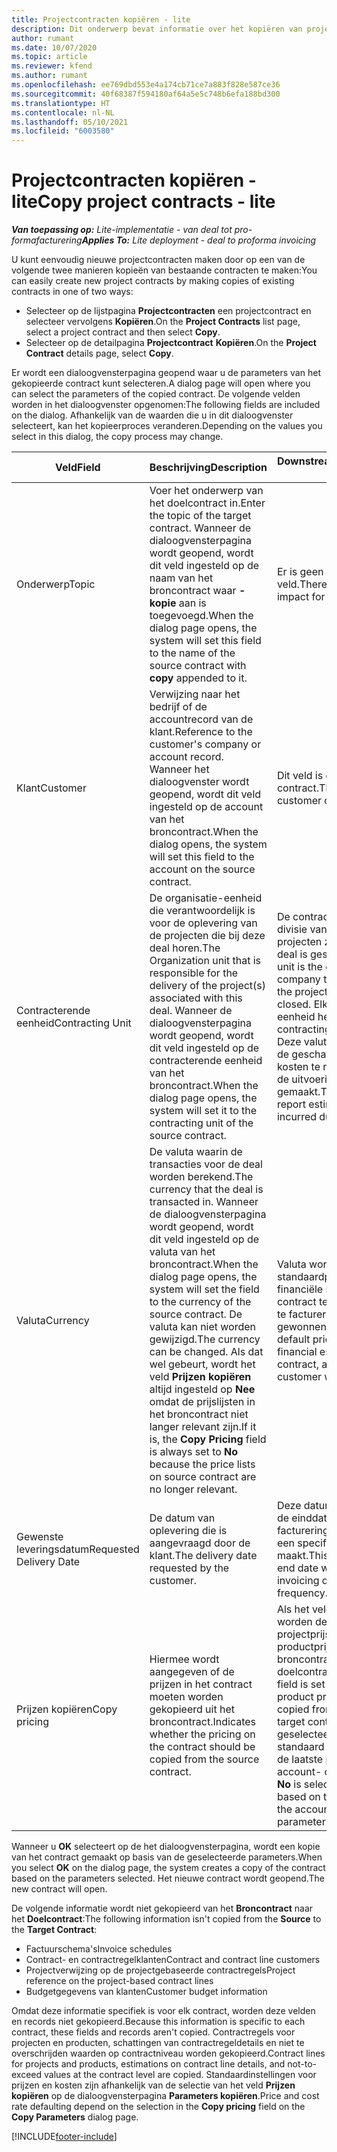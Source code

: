 ```yaml
---
title: Projectcontracten kopiëren - lite
description: Dit onderwerp bevat informatie over het kopiëren van projectcontracten in Project Operations.
author: rumant
ms.date: 10/07/2020
ms.topic: article
ms.reviewer: kfend
ms.author: rumant
ms.openlocfilehash: ee769dbd553e4a174cb71ce7a883f828e587ce36
ms.sourcegitcommit: 40f68387f594180af64a5e5c748b6efa188bd300
ms.translationtype: HT
ms.contentlocale: nl-NL
ms.lasthandoff: 05/10/2021
ms.locfileid: "6003580"
---
```

# <a name="copy-project-contracts---lite"></a><span data-ttu-id="570d0-103">Projectcontracten kopiëren - lite</span><span class="sxs-lookup"><span data-stu-id="570d0-103">Copy project contracts - lite</span></span>

<span data-ttu-id="570d0-104">_**Van toepassing op:** Lite-implementatie - van deal tot pro-formafacturering_</span><span class="sxs-lookup"><span data-stu-id="570d0-104">_**Applies To:** Lite deployment - deal to proforma invoicing_</span></span>

<span data-ttu-id="570d0-105">U kunt eenvoudig nieuwe projectcontracten maken door op een van de volgende twee manieren kopieën van bestaande contracten te maken:</span><span class="sxs-lookup"><span data-stu-id="570d0-105">You can easily create new project contracts by making copies of existing contracts in one of two ways:</span></span> 

  - <span data-ttu-id="570d0-106">Selecteer op de lijstpagina **Projectcontracten** een projectcontract en selecteer vervolgens **Kopiëren**.</span><span class="sxs-lookup"><span data-stu-id="570d0-106">On the **Project Contracts** list page, select a project contract and then select **Copy**.</span></span>
  - <span data-ttu-id="570d0-107">Selecteer op de detailpagina **Projectcontract** **Kopiëren**.</span><span class="sxs-lookup"><span data-stu-id="570d0-107">On the **Project Contract** details page, select **Copy**.</span></span>

<span data-ttu-id="570d0-108">Er wordt een dialoogvensterpagina geopend waar u de parameters van het gekopieerde contract kunt selecteren.</span><span class="sxs-lookup"><span data-stu-id="570d0-108">A dialog page will open where you can select the parameters of the copied contract.</span></span> <span data-ttu-id="570d0-109">De volgende velden worden in het dialoogvenster opgenomen:</span><span class="sxs-lookup"><span data-stu-id="570d0-109">The following fields are included on the dialog.</span></span> <span data-ttu-id="570d0-110">Afhankelijk van de waarden die u in dit dialoogvenster selecteert, kan het kopieerproces veranderen.</span><span class="sxs-lookup"><span data-stu-id="570d0-110">Depending on the values you select in this dialog, the copy process may change.</span></span>

| <span data-ttu-id="570d0-111">**Veld**</span><span class="sxs-lookup"><span data-stu-id="570d0-111">**Field**</span></span> | <span data-ttu-id="570d0-112">**Beschrijving**</span><span class="sxs-lookup"><span data-stu-id="570d0-112">**Description**</span></span> | <span data-ttu-id="570d0-113">**Downstreamimpact**</span><span class="sxs-lookup"><span data-stu-id="570d0-113">**Downstream impact**</span></span> |
| --- | --- | --- |
| <span data-ttu-id="570d0-114">Onderwerp</span><span class="sxs-lookup"><span data-stu-id="570d0-114">Topic</span></span> | <span data-ttu-id="570d0-115">Voer het onderwerp van het doelcontract in.</span><span class="sxs-lookup"><span data-stu-id="570d0-115">Enter the topic of the target contract.</span></span> <span data-ttu-id="570d0-116">Wanneer de dialoogvensterpagina wordt geopend, wordt dit veld ingesteld op de naam van het broncontract waar **-kopie** aan is toegevoegd.</span><span class="sxs-lookup"><span data-stu-id="570d0-116">When the dialog page opens, the system will set this field to the name of the source contract with **copy** appended to it.</span></span> | <span data-ttu-id="570d0-117">Er is geen impact op dit veld.</span><span class="sxs-lookup"><span data-stu-id="570d0-117">There's no downstream impact for this field.</span></span> |
| <span data-ttu-id="570d0-118">Klant</span><span class="sxs-lookup"><span data-stu-id="570d0-118">Customer</span></span> | <span data-ttu-id="570d0-119">Verwijzing naar het bedrijf of de accountrecord van de klant.</span><span class="sxs-lookup"><span data-stu-id="570d0-119">Reference to the customer's company or account record.</span></span> <span data-ttu-id="570d0-120">Wanneer het dialoogvenster wordt geopend, wordt dit veld ingesteld op de account van het broncontract.</span><span class="sxs-lookup"><span data-stu-id="570d0-120">When the dialog opens, the system will set this field to the account on the source contract.</span></span> | <span data-ttu-id="570d0-121">Dit veld is de primaire klant in het contract.</span><span class="sxs-lookup"><span data-stu-id="570d0-121">This field is the primary customer on the contract.</span></span> |
| <span data-ttu-id="570d0-122">Contracterende eenheid</span><span class="sxs-lookup"><span data-stu-id="570d0-122">Contracting Unit</span></span> | <span data-ttu-id="570d0-123">De organisatie-eenheid die verantwoordelijk is voor de oplevering van de projecten die bij deze deal horen.</span><span class="sxs-lookup"><span data-stu-id="570d0-123">The Organization unit that is responsible for the delivery of the project(s) associated with this deal.</span></span> <span data-ttu-id="570d0-124">Wanneer de dialoogvensterpagina wordt geopend, wordt dit veld ingesteld op de contracterende eenheid van het broncontract.</span><span class="sxs-lookup"><span data-stu-id="570d0-124">When the dialog page opens, the system will set it to the contracting unit of the source contract.</span></span> | <span data-ttu-id="570d0-125">De contracterende eenheid is de divisie van het bedrijf dat de projecten zal uitvoeren nadat de deal is gesloten.</span><span class="sxs-lookup"><span data-stu-id="570d0-125">The contracting unit is the division of the company that will be executing the projects after the deal is closed.</span></span> <span data-ttu-id="570d0-126">Elke contracterende eenheid heeft een valuta.</span><span class="sxs-lookup"><span data-stu-id="570d0-126">Every contracting unit has a currency.</span></span> <span data-ttu-id="570d0-127">Deze valuta wordt gebruikt om de geschatte en werkelijke kosten te rapporteren die tijdens de uitvoering van het project zijn gemaakt.</span><span class="sxs-lookup"><span data-stu-id="570d0-127">This currency is used to report estimated and actual costs incurred during the project.</span></span> |
| <span data-ttu-id="570d0-128">Valuta</span><span class="sxs-lookup"><span data-stu-id="570d0-128">Currency</span></span> | <span data-ttu-id="570d0-129">De valuta waarin de transacties voor de deal worden berekend.</span><span class="sxs-lookup"><span data-stu-id="570d0-129">The currency that the deal is transacted in.</span></span> <span data-ttu-id="570d0-130">Wanneer de dialoogvensterpagina wordt geopend, wordt dit veld ingesteld op de valuta van het broncontract.</span><span class="sxs-lookup"><span data-stu-id="570d0-130">When the dialog page opens, the system will set the field to the currency of the source contract.</span></span> <span data-ttu-id="570d0-131">De valuta kan niet worden gewijzigd.</span><span class="sxs-lookup"><span data-stu-id="570d0-131">The currency can be changed.</span></span> <span data-ttu-id="570d0-132">Als dat wel gebeurt, wordt het veld **Prijzen kopiëren** altijd ingesteld op **Nee** omdat de prijslijsten in het broncontract niet langer relevant zijn.</span><span class="sxs-lookup"><span data-stu-id="570d0-132">If it is, the **Copy Pricing** field is always set to **No** because the price lists on source contract are no longer relevant.</span></span> | <span data-ttu-id="570d0-133">Valuta wordt gebruikt voor standaardprijslijsten, om een financiële schatting voor het contract te maken en om de klant te factureren wanneer de deal is gewonnen.</span><span class="sxs-lookup"><span data-stu-id="570d0-133">Currency is used for default price lists, for building financial estimates on the contract, and for invoicing the customer when the deal is won.</span></span> |
| <span data-ttu-id="570d0-134">Gewenste leveringsdatum</span><span class="sxs-lookup"><span data-stu-id="570d0-134">Requested Delivery Date</span></span> | <span data-ttu-id="570d0-135">De datum van oplevering die is aangevraagd door de klant.</span><span class="sxs-lookup"><span data-stu-id="570d0-135">The delivery date requested by the customer.</span></span> | <span data-ttu-id="570d0-136">Deze datum wordt gebruikt als de einddatum wanneer u factureringsdatums samen met een specifieke frequentie maakt.</span><span class="sxs-lookup"><span data-stu-id="570d0-136">This date is used as the end date when you create invoicing dates along a specific frequency.</span></span> |
| <span data-ttu-id="570d0-137">Prijzen kopiëren</span><span class="sxs-lookup"><span data-stu-id="570d0-137">Copy pricing</span></span> | <span data-ttu-id="570d0-138">Hiermee wordt aangegeven of de prijzen in het contract moeten worden gekopieerd uit het broncontract.</span><span class="sxs-lookup"><span data-stu-id="570d0-138">Indicates whether the pricing on the contract should be copied from the source contract.</span></span> | <span data-ttu-id="570d0-139">Als het veld is ingesteld op **Ja**, worden de verwijzingen van projectprijslijst en productprijslijst van het broncontract naar het doelcontract gekopieerd.</span><span class="sxs-lookup"><span data-stu-id="570d0-139">If the field is set to **Yes**, project and product price list references are copied from the source to the target contract.</span></span> <span data-ttu-id="570d0-140">Als **Nee** is geselecteerd, worden prijslijsten standaard ingesteld op basis van de laatste prijslijsten in de account- of projectparameters.</span><span class="sxs-lookup"><span data-stu-id="570d0-140">If **No** is selected, price lists default based on the latest price lists on the account or project parameters.</span></span> |

<span data-ttu-id="570d0-141">Wanneer u **OK** selecteert op de het dialoogvensterpagina, wordt een kopie van het contract gemaakt op basis van de geselecteerde parameters.</span><span class="sxs-lookup"><span data-stu-id="570d0-141">When you select **OK** on the dialog page, the system creates a copy of the contract based on the parameters selected.</span></span> <span data-ttu-id="570d0-142">Het nieuwe contract wordt geopend.</span><span class="sxs-lookup"><span data-stu-id="570d0-142">The new contract will open.</span></span>

<span data-ttu-id="570d0-143">De volgende informatie wordt niet gekopieerd van het **Broncontract** naar het **Doelcontract**:</span><span class="sxs-lookup"><span data-stu-id="570d0-143">The following information isn't copied from the **Source** to the **Target Contract**:</span></span>

  - <span data-ttu-id="570d0-144">Factuurschema's</span><span class="sxs-lookup"><span data-stu-id="570d0-144">Invoice schedules</span></span>
  - <span data-ttu-id="570d0-145">Contract- en contractregelklanten</span><span class="sxs-lookup"><span data-stu-id="570d0-145">Contract and contract line customers</span></span>
  - <span data-ttu-id="570d0-146">Projectverwijzing op de projectgebaseerde contractregels</span><span class="sxs-lookup"><span data-stu-id="570d0-146">Project reference on the project-based contract lines</span></span>
  - <span data-ttu-id="570d0-147">Budgetgegevens van klanten</span><span class="sxs-lookup"><span data-stu-id="570d0-147">Customer budget information</span></span>

<span data-ttu-id="570d0-148">Omdat deze informatie specifiek is voor elk contract, worden deze velden en records niet gekopieerd.</span><span class="sxs-lookup"><span data-stu-id="570d0-148">Because this information is specific to each contract, these fields and records aren't copied.</span></span> <span data-ttu-id="570d0-149">Contractregels voor projecten en producten, schattingen van contractregeldetails en niet te overschrijden waarden op contractniveau worden gekopieerd.</span><span class="sxs-lookup"><span data-stu-id="570d0-149">Contract lines for projects and products, estimations on contract line details, and not-to-exceed values at the contract level are copied.</span></span> <span data-ttu-id="570d0-150">Standaardinstellingen voor prijzen en kosten zijn afhankelijk van de selectie van het veld **Prijzen kopiëren** op de dialoogvensterpagina **Parameters kopiëren**.</span><span class="sxs-lookup"><span data-stu-id="570d0-150">Price and cost rate defaulting depend on the selection in the **Copy pricing** field on the **Copy Parameters** dialog page.</span></span>


[!INCLUDE[footer-include](../../includes/footer-banner.md)]